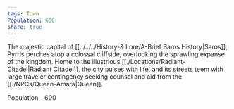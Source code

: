 ```yaml
---
tags: Town
Population: 600
share: true
---
```


The majestic capital of [[../../../History-& Lore/A-Brief Saros History|Saros]], Pyrris perches atop a colossal cliffside, overlooking the sprawling expanse of the kingdom. Home to the illustrious [[./Locations/Radiant-Citadel|Radiant Citadel]], the city pulses with life, and its streets teem with large traveler contingency seeking counsel and aid from the [[./NPCs/Queen-Amara|Queen]].

Population - 600